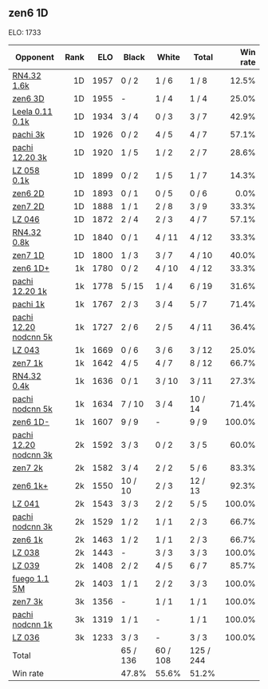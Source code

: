## zen6 1D ##

ELO: 1733

Opponent | Rank | ELO | Black | White | Total | Win rate
---------|-----:|----:|-------|-------|-------|-------:
[RN4.32 1.6k](RN4.32%201.6k.md) | 1D | 1957 | 0 / 2 | 1 / 6 | 1 / 8 | 12.5%
[zen6 3D](zen6%203D.md) | 1D | 1955 | - | 1 / 4 | 1 / 4 | 25.0%
[Leela 0.11 0.1k](Leela%200.11%200.1k.md) | 1D | 1934 | 3 / 4 | 0 / 3 | 3 / 7 | 42.9%
[pachi 3k](pachi%203k.md) | 1D | 1926 | 0 / 2 | 4 / 5 | 4 / 7 | 57.1%
[pachi 12.20 3k](pachi%2012.20%203k.md) | 1D | 1920 | 1 / 5 | 1 / 2 | 2 / 7 | 28.6%
[LZ 058 0.1k](LZ%20058%200.1k.md) | 1D | 1899 | 0 / 2 | 1 / 5 | 1 / 7 | 14.3%
[zen6 2D](zen6%202D.md) | 1D | 1893 | 0 / 1 | 0 / 5 | 0 / 6 | 0.0%
[zen7 2D](zen7%202D.md) | 1D | 1888 | 1 / 1 | 2 / 8 | 3 / 9 | 33.3%
[LZ 046](LZ%20046.md) | 1D | 1872 | 2 / 4 | 2 / 3 | 4 / 7 | 57.1%
[RN4.32 0.8k](RN4.32%200.8k.md) | 1D | 1840 | 0 / 1 | 4 / 11 | 4 / 12 | 33.3%
[zen7 1D](zen7%201D.md) | 1D | 1800 | 1 / 3 | 3 / 7 | 4 / 10 | 40.0%
[zen6 1D+](zen6%201D+.md) | 1k | 1780 | 0 / 2 | 4 / 10 | 4 / 12 | 33.3%
[pachi 12.20 1k](pachi%2012.20%201k.md) | 1k | 1778 | 5 / 15 | 1 / 4 | 6 / 19 | 31.6%
[pachi 1k](pachi%201k.md) | 1k | 1767 | 2 / 3 | 3 / 4 | 5 / 7 | 71.4%
[pachi 12.20 nodcnn 5k](pachi%2012.20%20nodcnn%205k.md) | 1k | 1727 | 2 / 6 | 2 / 5 | 4 / 11 | 36.4%
[LZ 043](LZ%20043.md) | 1k | 1669 | 0 / 6 | 3 / 6 | 3 / 12 | 25.0%
[zen7 1k](zen7%201k.md) | 1k | 1642 | 4 / 5 | 4 / 7 | 8 / 12 | 66.7%
[RN4.32 0.4k](RN4.32%200.4k.md) | 1k | 1636 | 0 / 1 | 3 / 10 | 3 / 11 | 27.3%
[pachi nodcnn 5k](pachi%20nodcnn%205k.md) | 1k | 1634 | 7 / 10 | 3 / 4 | 10 / 14 | 71.4%
[zen6 1D-](zen6%201D-.md) | 1k | 1607 | 9 / 9 | - | 9 / 9 | 100.0%
[pachi 12.20 nodcnn 3k](pachi%2012.20%20nodcnn%203k.md) | 2k | 1592 | 3 / 3 | 0 / 2 | 3 / 5 | 60.0%
[zen7 2k](zen7%202k.md) | 2k | 1582 | 3 / 4 | 2 / 2 | 5 / 6 | 83.3%
[zen6 1k+](zen6%201k+.md) | 2k | 1550 | 10 / 10 | 2 / 3 | 12 / 13 | 92.3%
[LZ 041](LZ%20041.md) | 2k | 1543 | 3 / 3 | 2 / 2 | 5 / 5 | 100.0%
[pachi nodcnn 3k](pachi%20nodcnn%203k.md) | 2k | 1529 | 1 / 2 | 1 / 1 | 2 / 3 | 66.7%
[zen6 1k](zen6%201k.md) | 2k | 1463 | 1 / 2 | 1 / 1 | 2 / 3 | 66.7%
[LZ 038](LZ%20038.md) | 2k | 1443 | - | 3 / 3 | 3 / 3 | 100.0%
[LZ 039](LZ%20039.md) | 2k | 1408 | 2 / 2 | 4 / 5 | 6 / 7 | 85.7%
[fuego 1.1 5M](fuego%201.1%205M.md) | 2k | 1403 | 1 / 1 | 2 / 2 | 3 / 3 | 100.0%
[zen7 3k](zen7%203k.md) | 3k | 1356 | - | 1 / 1 | 1 / 1 | 100.0%
[pachi nodcnn 1k](pachi%20nodcnn%201k.md) | 3k | 1319 | 1 / 1 | - | 1 / 1 | 100.0%
[LZ 036](LZ%20036.md) | 3k | 1233 | 3 / 3 | - | 3 / 3 | 100.0%
Total | | | 65 / 136 | 60 / 108 | 125 / 244 | 
Win rate| | | 47.8% | 55.6% | 51.2% | 
